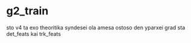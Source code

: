 # g2_train

sto v4 ta exo theoritika syndesei ola amesa ostoso den yparxei grad sta det_feats kai trk_feats
